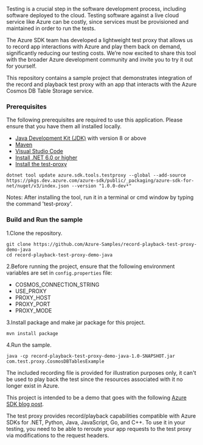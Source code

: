 Testing is a crucial step in the software development process, including software deployed to the cloud. Testing software against a live cloud service like Azure can be costly, since services must be provisioned and maintained in order to run the tests.

The Azure SDK team has developed a lightweight test proxy that allows us to record app interactions with Azure and play them back on demand, significantly reducing our testing costs. We’re now excited to share this tool with the broader Azure development community and invite you to try it out for yourself.

This repository contains a sample project that demonstrates integration
of the record and playback test proxy with an app that interacts with
the Azure Cosmos DB Table Storage service.

### Prerequisites

The following prerequisites are required to use this application. Please ensure that you have them all installed locally.

- [Java Development Kit (JDK)][jdk] with version 8 or above
- [Maven][maven]
- [Visual Studio Code][vs_code]
- [Install .NET 6.0 or higher][dotnet]
- [Install the test-proxy][test_proxy]

```
dotnet tool update azure.sdk.tools.testproxy --global --add-source https://pkgs.dev.azure.com/azure-sdk/public/_packaging/azure-sdk-for-net/nuget/v3/index.json --version "1.0.0-dev*"
```

Notes: After installing the tool, run it in a terminal or cmd window by typing the command 'test-proxy'.

### Build and Run the sample

1.Clone the repository.

```
git clone https://github.com/Azure-Samples/record-playback-test-proxy-demo-java
cd record-playback-test-proxy-demo-java
```

2.Before running the project, ensure that the following environment variables are set in `config.properties` file:

- COSMOS_CONNECTION_STRING
- USE_PROXY
- PROXY_HOST
- PROXY_PORT
- PROXY_MODE

3.Install package and make jar package for this project.

```
mvn install package
```

4.Run the sample.

```
java -cp record-playback-test-proxy-demo-java-1.0-SNAPSHOT.jar com.test.proxy.CosmosDBTablesExample
```

The included recording file is provided for illustration purposes only, it can't be used to play back the test since the resources associated with it no longer exist in Azure.

This project is intended to be a demo that goes with the following [Azure
SDK blog post][azure_sdk_blog_post].

The test proxy provides record/playback capabilities compatible with Azure SDKs for .NET, Python, Java, JavaScript, Go, and C++. To use it in your testing, you need to be able to reroute your app requests to the test proxy via modifications to the request headers.

<!-- Links -->
[jdk]: https://docs.microsoft.com/java/azure/jdk/
[maven]: https://maven.apache.org/
[vs_code]: https://code.visualstudio.com/download
[test_proxy]: https://github.com/Azure/azure-sdk-tools/tree/main/tools/test-proxy/Azure.Sdk.Tools.TestProxy#installation
[dotnet]: https://dotnet.microsoft.com/download
[azure_sdk_blog_post]: https://devblogs.microsoft.com/azure-sdk/level-up-your-cloud-testing-game-with-the-azure-sdk-test-proxy/
